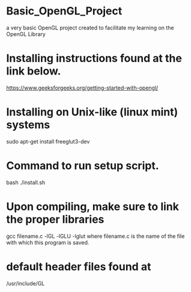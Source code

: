 # Basic_OpenGL_Project
a very basic OpenGL project created to facilitate my learning on the OpenGL Library

# Installing instructions found at the link below.
https://www.geeksforgeeks.org/getting-started-with-opengl/ 

# Installing on Unix-like (linux mint) systems
sudo apt-get install freeglut3-dev

# Command to run setup script.
bash ./install.sh

# Upon compiling, make sure to link the proper libraries
gcc filename.c -lGL -lGLU -lglut
where filename.c is the name of the file
with which this program is saved.

# default header files found at
/usr/include/GL